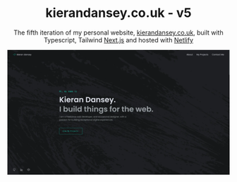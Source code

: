 <h1 align="center">
  kierandansey.co.uk - v5
</h1>
<p align="center">
  The fifth iteration of my personal website, <a href="https://kierandansey.co.uk" target="_blank">kierandansey.co.uk</a>, built with Typescript, Tailwind <a href="https://nextjs.org/" target="_blank">Next.js</a> and hosted with <a href="https://www.netlify.com/" target="_blank">Netlify</a>
</p>

![demo](https://raw.githubusercontent.com/kdan80/v1/master/src/images/demo.webp)
